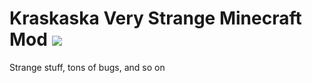 # Kraskaska Very Strange Minecraft Mod ![](https://img.shields.io/badge/status-deprecated-yellow)
 Strange stuff, tons of bugs, and so on
